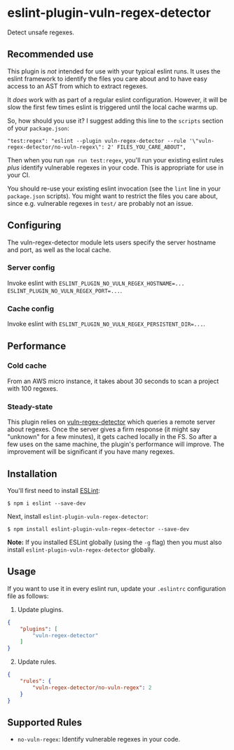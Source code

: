 # eslint-plugin-vuln-regex-detector

Detect unsafe regexes.

## Recommended use

This plugin is *not* intended for use with your typical eslint runs.
It uses the eslint framework to identify the files you care about and to have
easy access to an AST from which to extract regexes.

It *does* work with as part of a regular eslint configuration.
However, it will be slow the first few times eslint is triggered until the local cache warms up.

So, how should you use it?
I suggest adding this line to the `scripts` section of your `package.json`:

```
"test:regex": "eslint --plugin vuln-regex-detector --rule '\"vuln-regex-detector/no-vuln-regex\": 2' FILES_YOU_CARE_ABOUT",
```

Then when you run `npm run test:regex`, you'll run your existing eslint rules *plus* identify vulnerable regexes in your code.
This is appropriate for use in your CI.

You should re-use your existing eslint invocation (see the `lint` line in your `package.json` scripts).
You might want to restrict the files you care about, since e.g. vulnerable regexes in `test/` are probably not an issue.

## Configuring

The vuln-regex-detector module lets users specify the server hostname and port, as well as the local cache.

### Server config

Invoke eslint with `ESLINT_PLUGIN_NO_VULN_REGEX_HOSTNAME=... ESLINT_PLUGIN_NO_VULN_REGEX_PORT=...`.

### Cache config

Invoke eslint with `ESLINT_PLUGIN_NO_VULN_REGEX_PERSISTENT_DIR=...`.

## Performance

### Cold cache

From an AWS micro instance, it takes about 30 seconds to scan a project with 100 regexes.

### Steady-state

This plugin relies on [vuln-regex-detector](https://www.npmjs.com/package/vuln-regex-detector) which queries a remote server about regexes.
Once the server gives a firm response (it might say "unknown" for a few minutes), it gets cached locally in the FS.
So after a few uses on the same machine, the plugin's performance will improve.
The improvement will be significant if you have many regexes.

## Installation

You'll first need to install [ESLint](http://eslint.org):

```
$ npm i eslint --save-dev
```

Next, install `eslint-plugin-vuln-regex-detector`:

```
$ npm install eslint-plugin-vuln-regex-detector --save-dev
```

**Note:** If you installed ESLint globally (using the `-g` flag) then you must also install `eslint-plugin-vuln-regex-detector` globally.

## Usage

If you want to use it in every eslint run, update your `.eslintrc` configuration file as follows:

1. Update plugins.


```json
{
    "plugins": [
        "vuln-regex-detector"
    ]
}
```

2. Update rules.

```json
{
    "rules": {
        "vuln-regex-detector/no-vuln-regex": 2
    }
}
```

## Supported Rules

- `no-vuln-regex`: Identify vulnerable regexes in your code.
